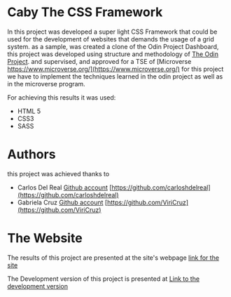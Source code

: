 # Caby The CSS Framework

In this project was developed a super light CSS Framework that could be used for the development of websites that demands the usage of a grid system. as a sample, was created a clone of the Odin Project Dashboard, this project was developed using structure and methodology of [The Odin Project](https://www.theodinproject.com/). and supervised, and approved for a TSE of [Microverse https://www.microverse.org/](https://www.microverse.org/)  for this project we have to implement the techniques learned in the odin project as well as in the microverse program.

For achieving this results it was used:

* HTML 5
* CSS3
* SASS

# Authors

this project was achieved thanks to 

* Carlos Del Real [Github account](https://github.com/carloshdelreal) [https://github.com/carloshdelreal](https://github.com/carloshdelreal)
* Gabriela Cruz [Github account](https://github.com/ViriCruz) [https://github.com/ViriCruz](https://github.com/ViriCruz)

# The Website

The results of this project are presented at the site's webpage [link for the site](https://carloshdelreal.github.io/caby_cssframework/)

The Development version of this project is presented at [Link to the development version](https://raw.githack.com/carloshdelreal/caby_cssframework/development/index.html)
